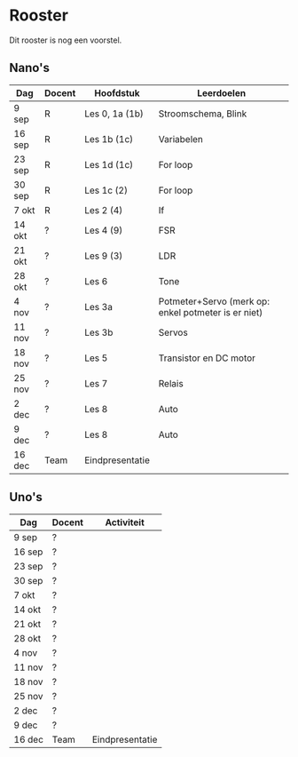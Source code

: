 # Rooster

Dit rooster is nog een voorstel.

## Nano's

Dag|Docent|Hoofdstuk|Leerdoelen
---|---|---|---
9 sep|R|Les 0, 1a (1b)|Stroomschema, Blink
16 sep|R|Les 1b (1c)|Variabelen
23 sep|R|Les 1d (1c)|For loop
30 sep|R|Les 1c (2)|For loop
7 okt|R|Les 2 (4)|If
14 okt|?|Les 4 (9)|FSR
21 okt|?|Les 9 (3)|LDR
28 okt|?|Les 6|Tone
4 nov|?|Les 3a|Potmeter+Servo (merk op: enkel potmeter is er niet)
11 nov|?|Les 3b|Servos
18 nov|?|Les 5|Transistor en DC motor
25 nov|?|Les 7|Relais
2 dec|?|Les 8|Auto
9 dec|?|Les 8|Auto
16 dec|Team|Eindpresentatie

## Uno's

Dag|Docent|Activiteit
---|---|---
9 sep|?|
16 sep|?|
23 sep|?|
30 sep|?|
7 okt|?|
14 okt|?|
21 okt|?|
28 okt|?|
4 nov|?|
11 nov|?|
18 nov|?|
25 nov|?|
2 dec|?|
9 dec|?|
16 dec|Team|Eindpresentatie
